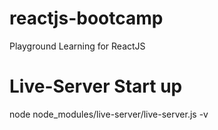 # reactjs-bootcamp
Playground Learning for ReactJS

# Live-Server Start up
node node_modules/live-server/live-server.js -v
